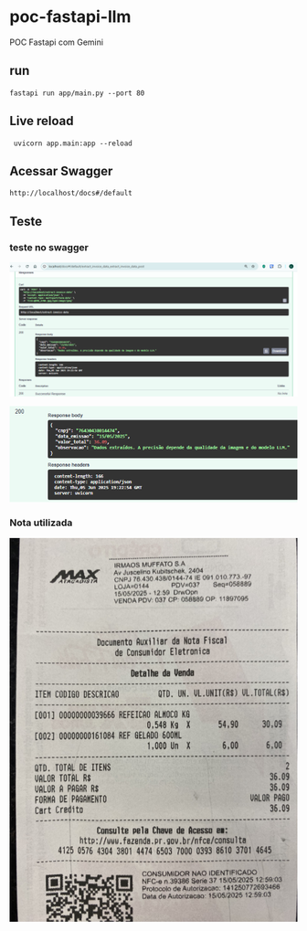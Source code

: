 # poc-fastapi-llm
POC Fastapi com Gemini

## run

```
fastapi run app/main.py --port 80
```

## Live reload

```
 uvicorn app.main:app --reload
```

## Acessar Swagger

```
http://localhost/docs#/default
```

## Teste

### teste no swagger

<div align="center">

![](notas-fiscais/teste1.PNG)

![](notas-fiscais/teste1b.PNG)

</div>

### Nota utilizada

<div align="center">

![](notas-fiscais/nota1.PNG) 

</div>
